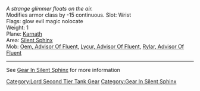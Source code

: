 *A strange glimmer floats on the air.*  
Modifies armor class by -15 continuous. Slot: Wrist  
Flags: glow evil magic nolocate  
Weight: 1  
Plane: [Karnath](:Category:Karnath.md "wikilink")  
Area: [Silent Sphinx](:Category:Silent_Sphinx.md "wikilink")  
Mob: [Oem, Advisor Of Fluent](Oem,_Advisor_Of_Fluent "wikilink"),
[Lycur, Advisor Of Fluent](Lycur,_Advisor_Of_Fluent "wikilink"), [Rylar,
Advisor Of Fluent](Rylar,_Advisor_Of_Fluent "wikilink")  

------------------------------------------------------------------------

See [Gear In Silent
Sphinx](:Category:Gear_In_Silent_Sphinx.md "wikilink") for more
information

[Category:Lord Second Tier Tank
Gear](Category:Lord_Second_Tier_Tank_Gear "wikilink") [Category:Gear In
Silent Sphinx](Category:Gear_In_Silent_Sphinx "wikilink")
